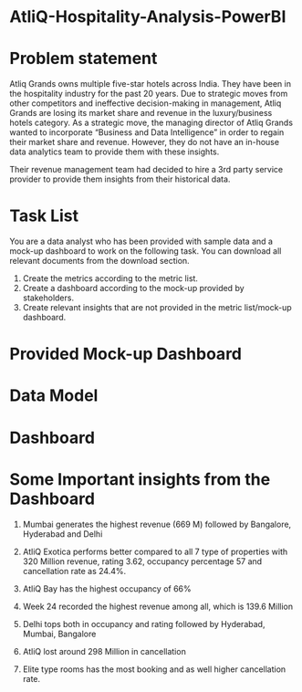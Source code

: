 # AtliQ-Hospitality-Analysis-PowerBI

# Problem statement

Atliq Grands owns multiple five-star hotels across India. They have been in the hospitality industry for the past 20 years. Due to strategic moves from other competitors and ineffective decision-making in management, Atliq Grands are losing its market share and revenue in the luxury/business hotels category. As a strategic move, the managing director of Atliq Grands wanted to incorporate “Business and Data Intelligence” in order to regain their market share and revenue. However, they do not have an in-house data analytics team to provide them with these insights.

Their revenue management team had decided to hire a 3rd party service provider to provide them insights from their historical data.

# Task List

You are a data analyst who has been provided with sample data and a mock-up dashboard to work on the following task. You can download all relevant documents from the download section.

1. Create the metrics according to the metric list.
2. Create a dashboard according to the mock-up provided by stakeholders.
3. Create relevant insights that are not provided in the metric list/mock-up dashboard.

# Provided Mock-up Dashboard


# Data Model


# Dashboard



# Some Important insights from the Dashboard

1. Mumbai generates the highest revenue (669 M) followed by Bangalore, Hyderabad and Delhi

2. AtliQ Exotica performs better compared to all 7 type of properties with 320 Million revenue, rating 3.62, occupancy percentage 57 and cancellation rate as 24.4%.

3. AtliQ Bay has the highest occupancy of 66%

4. Week 24 recorded the highest revenue among all, which is 139.6 Million

5. Delhi tops both in occupancy and rating followed by Hyderabad, Mumbai, Bangalore

6. AtliQ lost around 298 Million in cancellation

7. Elite type rooms has the most booking and as well higher cancellation rate.
